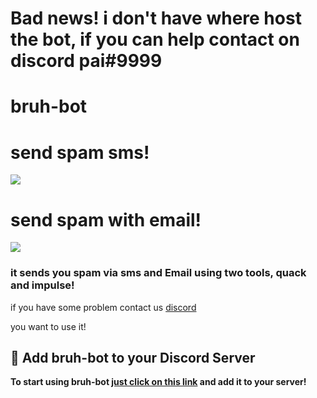 <h1>Bad news! i don't have where host the bot, if you can help contact on discord pai#9999</h1>
<h1>bruh-bot</h1>

<h1>send spam sms!</h1>
<img src="https://media.discordapp.net/attachments/817228555258953738/817377441748221952/unknown.png">

<h1>send spam with email!</h1>
<img src="https://media.discordapp.net/attachments/817228555258953738/817377305051529216/unknown.png">

<h3>it sends you spam via sms and Email  using two tools, quack and impulse!</h3>

if you have some problem contact us <a href="https://discord.gg/DPYXzgZQhN">discord</a>

you want to use it!

## 👏 Add bruh-bot to your Discord Server
**To start using bruh-bot [just click on this link](https://discord.com/api/oauth2/authorize?client_id=817060522067099679&permissions=51200&scope=bot) and add it to your server!**
